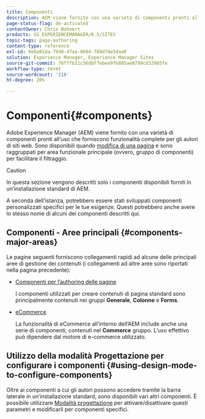 ```yaml
---
title: Componenti
description: AEM viene fornito con una varietà di componenti pronti all’uso che forniscono funzionalità complete per gli autori di siti web.
page-status-flag: de-activated
contentOwner: Chris Bohnert
products: SG_EXPERIENCEMANAGER/6.5/SITES
topic-tags: page-authoring
content-type: reference
exl-id: 9e0a01da-7940-47aa-8604-788d74e5daa0
solution: Experience Manager, Experience Manager Sites
source-git-commit: 76fffb11c56dbf7ebee9f6805ae0799cd32985fe
workflow-type: tm+mt
source-wordcount: '218'
ht-degree: 20%

---
```


# Componenti{#components}

Adobe Experience Manager (AEM) viene fornito con una varietà di componenti pronti all’uso che forniscono funzionalità complete per gli autori di siti web. Sono disponibili quando [modifica di una pagina](/help/sites-classic-ui-authoring/classic-page-author-edit-content.md) e sono raggruppati per area funzionale principale (ovvero, gruppo di componenti) per facilitare il filtraggio.

>[!CAUTION]
>
>In questa sezione vengono descritti solo i componenti disponibili forniti in un’installazione standard di AEM.
>
>A seconda dell’istanza, potrebbero essere stati sviluppati componenti personalizzati specifici per le tue esigenze. Questi potrebbero anche avere lo stesso nome di alcuni dei componenti descritti qui.

## Componenti - Aree principali {#components-major-areas}

Le pagine seguenti forniscono collegamenti rapidi ad alcune delle principali aree di gestione dei contenuti (i collegamenti ad altre aree sono riportati nella pagina precedente):

* [Componenti per l’authoring delle pagine](/help/sites-classic-ui-authoring/classic-page-author-edit-mode.md)

  I componenti utilizzati per creare contenuti di pagina standard sono principalmente contenuti nei gruppi **Generale**, **Colonne** e **Forms**.

* [eCommerce](/help/commerce/cif-classic/administering/ecommerce.md)

  La funzionalità di eCommerce all’interno dell’AEM include anche una serie di componenti, contenuti nel **Commerce** gruppo. L’uso effettivo può dipendere dal motore di e-commerce utilizzato.

## Utilizzo della modalità Progettazione per configurare i componenti {#using-design-mode-to-configure-components}

Oltre ai componenti a cui gli autori possono accedere tramite la barra laterale in un’installazione standard, sono disponibili vari altri componenti. È possibile utilizzare [Modalità progettazione](/help/sites-classic-ui-authoring/classic-page-author-design-mode.md#enable-disable-components) per attivare/disattivare questi parametri e modificarli per componenti specifici.
